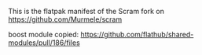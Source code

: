 This is the flatpak manifest of the Scram fork on https://github.com/Murmele/scram

boost module copied:
https://github.com/flathub/shared-modules/pull/186/files
